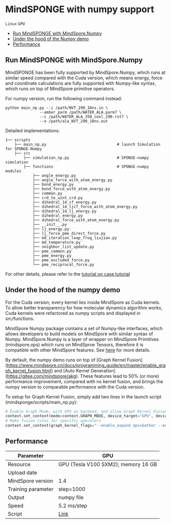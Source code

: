 # MindSPONGE with numpy support

`Linux` `GPU`

<!-- TOC -->

- [Run MindSPONGE with MindSpore.Numpy](#Run-MindSPONGE-with-MindSpore.Numpy)
- [Under the hood of the Numpy demo](#Under-the-hood-of-the-Numpy-demo)
- [Performance](#Performance)

<!-- /TOC -->

## Run MindSPONGE with MindSpore.Numpy

MindSPONGE has been fully supported by MindSpore.Numpy, which runs at similar speed
compared with the Cuda version, which means energy, force and coordinate calculations
are fully supported with Numpy-like syntax, which runs on top of MindSpore primitive
operators.

For numpy version, run the following command instead:

```shell
python main_np.py --i /path/NVT_290_10ns.in \
               --amber_parm /path/WATER_ALA.parm7 \
               --c /path/WATER_ALA_350_cool_290.rst7 \
               --o /path/ala_NVT_290_10ns.out
```

Detailed implementations:

```shell
├── scripts
    ├── main_np.py                               # launch Simulation for SPONGE-Numpy
    ├── src
        ├── simulation_np.py                     # SPONGE-numpy simulation
        ├── functions                            # SPONGE-numpy modules
            ├── angle_energy.py
            ├── angle_force_with_atom_energy.py
            ├── bond_energy.py
            ├── bond_force_with_atom_energy.py
            ├── common.py
            ├── crd_to_uint_crd.py
            ├── dihedral_14_cf_energy.py
            ├── dihedral_14_ljcf_force_with_atom_energy.py
            ├── dihedral_14_lj_energy.py
            ├── dihedral_energy.py
            ├── dihedral_force_with_atom_energy.py
            ├── __init__.py
            ├── lj_energy.py
            ├── lj_force_pme_direct_force.py
            ├── md_iteration_leap_frog_liujian.py
            ├── md_temperature.py
            ├── neighbor_list_update.py
            ├── pme_common.py
            ├── pme_energy.py
            ├── pme_excluded_force.py
            └── pme_reciprocal_force.py
```

For other details, please refer to the [tutorial on case tutorial](https://gitee.com/mindspore/mindscience/blob/master/MindSPONGE/mindsponge/examples/case_polypeptide.md)

## Under the hood of the numpy demo

For the Cuda version, every kernel lies inside MindSpore as Cuda kernels. To allow
better transparency for how molecular dynamics algorithm works, Cuda kernels were
refactored as numpy scripts and displayed in src/functions. 

MindSpore Numpy package contains a set of Numpy-like interfaces, which allows developers
to build models on MindSpore with similar syntax of Numpy. MindSpore.Numpy is a layer
of wrapper on MindSpore Primitives (mindspore.ops) which runs on MindSproe Tensors,
therefore it is compatible with other MindSpore features. See
[here](https://www.mindspore.cn/docs/programming_guide/en/master/numpy.html) for
more details.

By default, the numpy demo runs on top of [Graph Kernel Fusion]
(https://www.mindspore.cn/docs/programming_guide/en/master/enable_graph_kernel_fusion.html)
and [Auto Kernel Generation] (https://gitee.com/mindspore/akg). These features
lead to 50% (or more) performance improvement, compared with no kernel fusion,
and brings the numpy version to comparable performance with the Cuda version.

To setup for Graph Kernel Fusion, simply add two lines in the launch script
(mindsponge/scripts/main_np.py):

```python
# Enable Graph Mode, with GPU as backend, and allow Graph Kernel Fusion
context.set_context(mode=context.GRAPH_MODE, device_target="GPU", device_id=args_opt.device_id, enable_graph_kernel=True)
# Make fusion rules for specific operators
context.set_context(graph_kernel_flags="--enable_expand_ops=Gather --enable_cluster_ops=TensorScatterAdd --enable_recompute_fusion=false")
```

## Performance

| Parameter                 |   GPU |
| -------------------------- |---------------------------------- |
| Resource                   | GPU (Tesla V100 SXM2); memory 16 GB
| Upload date              |
| MindSpore version          | 1.4
| Training parameter        | step=1000
| Output                    | numpy file
| Speed                      | 5.2 ms/step
| Script                    | [Link](https://gitee.com/mindspore/mindscience/tree/master/MindSPONGE/mindsponge/scripts)
